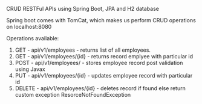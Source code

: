 CRUD RESTFul APIs using Spring Boot, JPA and H2 database

Spring boot comes with TomCat, which makes us perform CRUD operations on localhost:8080

Operations available:
1. GET - api/v1/employees - returns list of all employees.
2. GET - api/v1/employees/{id} - returns record emplyee with particular id
3. POST - api/v1/employees/ - stores employee record post validation using Javax
4. PUT - api/v1/employees/{id} - updates employee record with particular id
5. DELETE - api/v1/employees/{id} - deletes record if found else return custom exception ResorceNotFoundException